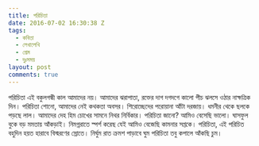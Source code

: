 ```yaml
---
title: পরিচিতা
date: 2016-07-02 16:30:38 Z
tags:
  - কবিতা
  - লেখালেখি
  - প্রেম
  - দুঃসময়
layout: post
comments: true
---
```


পরিচিতা
এই বকুলগন্ধী কাল
আমাদের নয়।
আমাদের ঝরাপাতা,
রক্তের দাগ
দগদগে কালো পীচ
ঝলসে ওঠার নাক্ষত্রিক দিন।
পরিচিতা শোনো,
আমাদের নেই কথকতা অবসর।
শিরোচ্ছেদের পরোয়ানা আঁটা দরজায়।
ধমনীর থেকে ছলকে পড়ছে লাল।
আমাদের দেহ হিম
চোখের সামনে নিথর নির্বিকার।
পরিচিতা জানো?
আমিও বেসেছি ভালো।
ঘাসফুল বুকে
বড় মমতায় আঁকড়াই।
নিমগ্নরাতে স্পর্শ করেছ যেই
আমিও বেজেছি কামনার সপ্তকে।
পরিচিতা,
এই পরিচিত বহুদিন
হয়ত হারাবে
বিস্মরণের স্রোতে।
নির্ঘুম রাত
ক্রমশ পাড়াবে ঘুম
পরিচিতা তবু
কপালে আঁকছি চুম।

